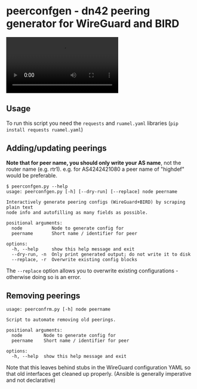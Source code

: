 # peerconfgen - dn42 peering generator for WireGuard and BIRD

![Video Demonstration](../../web/peerconfgen-demo.mp4)

## Usage

To run this script you need the `requests` and `ruamel.yaml` libraries (`pip install requests ruamel.yaml`)

## Adding/updating peerings

**Note that for peer name, you should only write your AS name**, not the router name (e.g. rtr1). e.g. for AS4242421080 a peer name of "highdef" would be preferable.

```
$ peerconfgen.py --help
usage: peerconfgen.py [-h] [--dry-run] [--replace] node peername

Interactively generate peering configs (WireGuard+BIRD) by scraping plain text
node info and autofilling as many fields as possible.

positional arguments:
  node           Node to generate config for
  peername       Short name / identifier for peer

options:
  -h, --help     show this help message and exit
  --dry-run, -n  Only print generated output; do not write it to disk
  --replace, -r  Overwrite existing config blocks
```

The `--replace` option allows you to overwrite existing configurations - otherwise doing so is an error.

## Removing peerings

```
usage: peerconfrm.py [-h] node peername

Script to automate removing old peerings.

positional arguments:
  node        Node to generate config for
  peername    Short name / identifier for peer

options:
  -h, --help  show this help message and exit
```

Note that this leaves behind stubs in the WireGuard configuration YAML so that old interfaces get cleaned up properly. (Ansible is generally imperative and not declarative)

